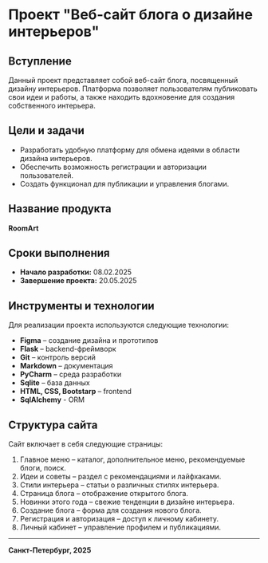 # Проект "Веб-сайт блога о дизайне интерьеров"

## Вступление
Данный проект представляет собой веб-сайт блога, посвященный дизайну интерьеров. Платформа позволяет пользователям публиковать свои идеи и работы, а также находить вдохновение для создания собственного интерьера.

## Цели и задачи
- Разработать удобную платформу для обмена идеями в области дизайна интерьеров.
- Обеспечить возможность регистрации и авторизации пользователей.
- Создать функционал для публикации и управления блогами.

## Название продукта
**RoomArt**

## Сроки выполнения
- **Начало разработки:** 08.02.2025
- **Завершение проекта:** 20.05.2025

## Инструменты и технологии
Для реализации проекта используются следующие технологии:
- **Figma** – создание дизайна и прототипов
- **Flask** – backend-фреймворк
- **Git** – контроль версий
- **Markdown** – документация
- **PyCharm** – среда разработки
- **Sqlite** – база данных
- **HTML, CSS, Bootstarp** – frontend
- **SqlAlchemy** - ORM

## Структура сайта
Сайт включает в себя следующие страницы: 
1. Главное меню – каталог, дополнительное меню, рекомендуемые блоги, поиск. 
2. Идеи и советы – раздел с рекомендациями и лайфхаками. 
3. Стили интерьера – статьи о различных стилях интерьера. 
4. Страница блога – отображение открытого блога. 
5. Новинки этого года – свежие тенденции в дизайне интерьера. 
6. Создание блога – форма для создания нового блога. 
7. Регистрация и авторизация – доступ к личному кабинету. 
8. Личный кабинет – управление профилем и публикациями.

---
**Санкт-Петербург, 2025**



